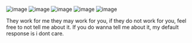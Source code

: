 ![image](https://github.com/user-attachments/assets/eb059c2f-80e8-4c8c-a445-ddbd8527deef)
![image](https://github.com/user-attachments/assets/9d49a2c4-52ea-41c0-b65c-253b8e326a5a)
![image](https://github.com/user-attachments/assets/5a4f1b3e-af58-407e-8947-60f8bd85048f)
![image](https://github.com/user-attachments/assets/aa43541e-f512-4f85-bb5d-22395312b375)
![image](https://github.com/user-attachments/assets/99012815-324e-4a17-bb19-b899033818bf)


They work for me they may work for you, if they do not work for you, feel free to not tell me about it. 
If you do wanna tell me about it, my default response is i dont care. 
